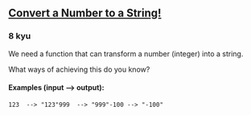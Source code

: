 <h2><a href=https://www.codewars.com/kata/5265326f5fda8eb1160004c8/train/python/68b773f035ab7f723e334d9e target="_blank">Convert a Number to a String!</a></h2><h3>8 kyu</h3><p>We need a function that can transform a number (integer) into a string.</p><p>What ways of achieving this do you know?</p><h4 id="examples-input----output">Examples (input --&gt; output):</h4><pre><code>123  --&gt; "123"999  --&gt; "999"-100 --&gt; "-100"</code></pre>